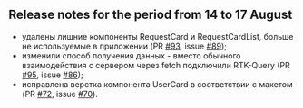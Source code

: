 ## Release notes for the period from 14 to 17 August

- удалены лишние компоненты RequestCard и RequestCardList, больше не используемые в приложении (PR [#93](https://github.com/vierim/YaPomogayu-frontend/pull/93), issue [#89](https://github.com/vierim/YaPomogayu-frontend/issues/89));
- изменили способ получения данных - вместо обычного взаимодействия с сервером через fetch подключили RTK-Query (PR [#95](https://github.com/vierim/YaPomogayu-frontend/pull/95), issue [#86](https://github.com/vierim/YaPomogayu-frontend/issues/86));
- исправлена верстка компонента UserCard в соответствии с макетом (PR [#72](https://github.com/vierim/YaPomogayu-frontend/pull/72), issue [#70](https://github.com/vierim/YaPomogayu-frontend/issues/70)).

